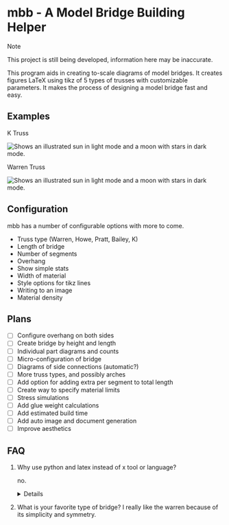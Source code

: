 # mbb - A Model Bridge Building Helper

> [!NOTE]
> This project is still being developed, information here may be inaccurate.

This program aids in creating to-scale diagrams of model bridges. It creates figures LaTeX using tikz of 5 types of trusses with customizable parameters. It makes the process of designing a model bridge fast and easy.


## Examples

K Truss

<picture>
  <source media="(prefers-color-scheme: dark)" srcset="docs/dmktruss.svg">
  <source media="(prefers-color-scheme: light)" srcset="docs/lmktruss.svg">
<img alt="Shows an illustrated sun in light mode and a moon with stars in dark mode." src="">
</picture>

Warren Truss

<picture>
  <source media="(prefers-color-scheme: dark)" srcset="docs/dmwarrentruss.svg">
  <source media="(prefers-color-scheme: light)" srcset="docs/lmwarrentruss.svg">
   <img alt="Shows an illustrated sun in light mode and a moon with stars in dark mode." src="">
</picture>

## Configuration

mbb has a number of configurable options with more to come.

- Truss type (Warren, Howe, Pratt, Bailey, K)
- Length of bridge
- Number of segments
- Overhang
- Show simple stats
- Width of material
- Style options for tikz lines
- Writing to an image
- Material density

## Plans

- [ ] Configure overhang on both sides
- [ ] Create bridge by height and length
- [ ] Individual part diagrams and counts
- [ ] Micro-configuration of bridge
- [ ] Diagrams of side connections (automatic?)
- [ ] More truss types, and possibly arches
- [ ] Add option for adding extra per segment to total length
- [ ] Create way to specify material limits
- [ ] Stress simulations
- [ ] Add glue weight calculations
- [ ] Add estimated build time
- [ ] Add auto image and document generation
- [ ] Improve aesthetics  

## FAQ

1. Why use python and latex instead of x tool or language?
    
    no.
    <details>I am familiar with python and latex and they work well for my goals currently. Being able to create and print scale diagrams relies on the great typesetting LaTeX offers. If a better way comes up though I my consider porting the project.</details>
2. What is your favorite type of bridge?
    I really like the warren because of its simplicity and symmetry.

